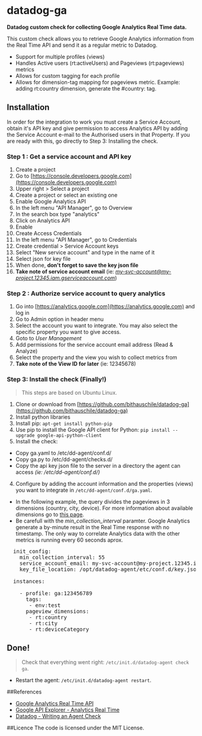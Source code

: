 # datadog-ga
**Datadog custom check for collecting Google Analytics Real Time data.**

This custom check allows you to retrieve Google Analytics information from the Real Time API and send it as a regular metric to Datadog.

- Support for multiple profiles (views) 
- Handles Active users (rt:activeUsers) and Pageviews (rt:pageviews) metrics
- Allows for custom tagging for each profile
- Allows for dimension-tag mapping for pageviews metric. Example: adding rt:country dimension, generate the #country:<COUNTRY> tag. 

## Installation
In order for the integration to work you must create a Service Account, obtain it's API key and give permission to access Analytics API by adding the Service Account e-mail to the Authorised users in that Property. 
If you are ready with this, go directly to Step 3: Installing the check.

### Step 1 : Get a service account and API key
1. Create a project
  1. Go to [https://console.developers.google.com](https://console.developers.google.com)
  2. Upper right > Select a project
  3. Create a project or select an existing one
2. Enable Google Analytics API
  1. In the left menu "API Manager", go to Overview
  2. In the search box type "analytics"
  3. Click on Analytics API
  4. Enable
3. Create Access Credentials
  1. In the left menu "API Manager", go to Credentials
  2. Create credential > Service Account keys
  3. Select "New service account" and type in the name of it
  4. Select json for key file
  5. When done, **don't forget to save the key json file**
  6. **Take note of service account email** (ie: *my-svc-account@my-project.12345.iam.gserviceaccount.com*)

### Step 2 : Authorize service account to query analytics
1. Go into [https://analytics.google.com](https://analytics.google.com) and log in
2. Go to Admin option in header menu
3. Select the account you want to integrate. You may also select the specific property you want to give access.
4. Goto to *User Management*
5. Add permissions for the service account email address (Read & Analyze)
6. Select the property and the view you wish to collect metrics from
7. **Take note of the View ID for later** (ie: 12345678)

### Step 3: Install the check (Finally!)
> This steps are based on Ubuntu Linux.

1. Clone or download from [https://github.com/bithauschile/datadog-ga](https://github.com/bithauschile/datadog-ga)
2. Install python libraries
  1. Install pip: `apt-get install python-pip`
  2. Use pip to install the Google API client for Python: `pip install --upgrade google-api-python-client`
3. Install the check:
  - Copy ga.yaml to /etc/dd-agent/conf.d/
  - Copy ga.py to /etc/dd-agent/checks.d/
  - Copy the api key json file to the server in a directory the agent can access *(ie: /etc/dd-agent/conf.d/)*
4. Configure by adding the account information and the properties (views) you want to integrate in `/etc/dd-agent/conf.d/ga.yaml`. 
  - In the following example, the query divides the pageviews in 3 dimensions (country, city, device). For more information about available dimensions go to [this page](https://developers.google.com/analytics/devguides/reporting/realtime/dimsmets/).
  - Be carefull with the *min_collection_interval* paramter. Google Analytics generate a by-minute result in the Real Time response with no timestamp. The only way to correlate Analytics data with the other metrics is running every 60 seconds aprox.

<pre>
  init_config:
    min_collection_interval: 55
    service_account_email: my-svc-account@my-project.12345.iam.gserviceaccount.com
    key_file_location: /opt/datadog-agent/etc/conf.d/key.json

  instances:

    - profile: ga:123456789
      tags:
       - env:test
      pageview_dimensions:
       - rt:country
       - rt:city
       - rt:deviceCategory 
</pre>

## Done!

> Check that everything went right: `/etc/init.d/datadog-agent check ga`.

* Restart the agent: `/etc/init.d/datadog-agent restart`.


##References
- [Google Analytics Real Time API](https://developers.google.com/analytics/devguides/reporting/realtime/v3/reference/)
- [Google API Explorer - Analytics Real Time](https://developers.google.com/apis-explorer/#p/analytics/v3/analytics.data.realtime.get)
- [Datadog - Writing an Agent Check](http://docs.datadoghq.com/guides/agent_checks/)


##Licence
The code is licensed under the MIT License.
